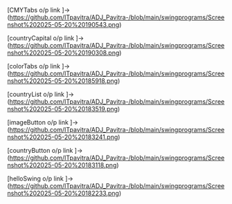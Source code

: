 [CMYTabs o/p link ]->(https://github.com/ITpavitra/ADJ_Pavitra-/blob/main/swingprograms/Screenshot%202025-05-20%20190543.png)

[countryCapital o/p link ]->(https://github.com/ITpavitra/ADJ_Pavitra-/blob/main/swingprograms/Screenshot%202025-05-20%20190308.png)

[colorTabs o/p link ]->(https://github.com/ITpavitra/ADJ_Pavitra-/blob/main/swingprograms/Screenshot%202025-05-20%20185918.png)

[countryList o/p link ]->(https://github.com/ITpavitra/ADJ_Pavitra-/blob/main/swingprograms/Screenshot%202025-05-20%20183519.png)

[imageButton o/p link ]->(https://github.com/ITpavitra/ADJ_Pavitra-/blob/main/swingprograms/Screenshot%202025-05-20%20183241.png)

[countryButton o/p link ]->(https://github.com/ITpavitra/ADJ_Pavitra-/blob/main/swingprograms/Screenshot%202025-05-20%20183118.png)

[helloSwing o/p link ]->(https://github.com/ITpavitra/ADJ_Pavitra-/blob/main/swingprograms/Screenshot%202025-05-20%20182233.png)
